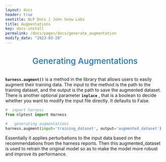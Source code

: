 ```yaml
---
layout: docs
header: true
seotitle: NLP Docs | John Snow Labs
title: Augmentations
key: docs-install
permalink: /docs/pages/docs/generate_augmentation
modify_date: "2023-03-28"
---
```


<div class="main-docs" markdown="1"><div class="h3-box" markdown="1">

<div class="heading" id="generate-augmentation">Generating Augmentations</div>

**`harness.augment()`** is a method in the library that allows users to easily augment their training data. The input to the method is the path to the training dataset, and the output is the path to save the augmented dataset. There is another optional parameter **`inplace`** , that is a boolean to decide whether you want to modify the input file directly. It defaults to False.

```python
#  import harness
from nlptest import Harness

#   generating augmentations
harness.augment(input='training_dataset', output='augmented_dataset')
```
Essentially it applies perturbations to the input data based on the recommendations from the harness reports. Then this augmented_dataset is used to retrain the original model so as to make the model more robust and improve its performance.

<style>
  .heading {
    text-align: center;
    font-size: 26px;
    font-weight: 500;
    padding-top: 20px;
    padding-bottom: 20px;
  }

  #generate-augmentation {
    color: #1E77B7;
  }
  
</style>


</div></div>